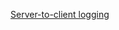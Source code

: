 [Server-to-client logging](https://modelcontextprotocol.io/specification/2025-03-26/server/utilities/logging)